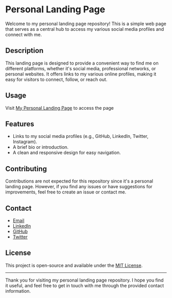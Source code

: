 # Personal Landing Page

Welcome to my personal landing page repository! This is a simple web page that serves as a central hub to access my various social media profiles and connect with me.

## Description

This landing page is designed to provide a convenient way to find me on different platforms, whether it's social media, professional networks, or personal websites. It offers links to my various online profiles, making it easy for visitors to connect, follow, or reach out.

## Usage

Visit [My Personal Landing Page](https://codexabq.github.io/personalweb/) to access the page
## Features

- Links to my social media profiles (e.g., GitHub, LinkedIn, Twitter, Instagram).
- A brief bio or introduction.
- A clean and responsive design for easy navigation.

## Contributing

Contributions are not expected for this repository since it's a personal landing page. However, if you find any issues or have suggestions for improvements, feel free to create an issue or contact me.

## Contact

- [Email](mailto:https://qaasimohinoyi@gmail.com)
- [LinkedIn](https://www.linkedin.com/in/yourprofile/)
- [GitHub](https://github.com/yourusername)
- [Twitter](https://twitter.com/yourhandle)

## License

This project is open-source and available under the [MIT License](LICENSE).

---

Thank you for visiting my personal landing page repository. I hope you find it useful, and feel free to get in touch with me through the provided contact information.
